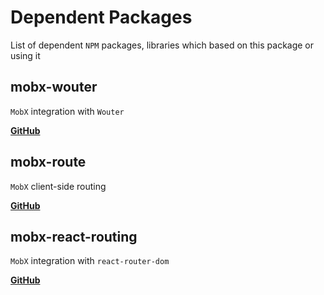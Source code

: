 # Dependent Packages

List of dependent `NPM` packages, libraries which based on this package or using it   

## mobx-wouter  

`MobX` integration with `Wouter`  

[**GitHub**](https://github.com/js2me/mobx-wouter)  

## mobx-route  

`MobX` client-side routing  

[**GitHub**](https://github.com/js2me/mobx-route)   

## mobx-react-routing  

`MobX` integration with `react-router-dom`   

[**GitHub**](https://github.com/js2me/mobx-react-routing)  

